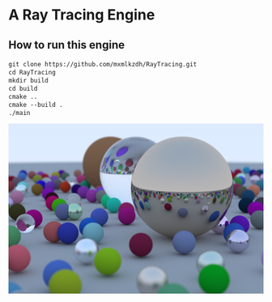 # A Ray Tracing Engine
## How to run this engine
```
git clone https://github.com/mxmlkzdh/RayTracing.git
cd RayTracing
mkdir build
cd build
cmake ..
cmake --build .
./main
```


![Ray Tracing 101](data/output_final.jpg)
